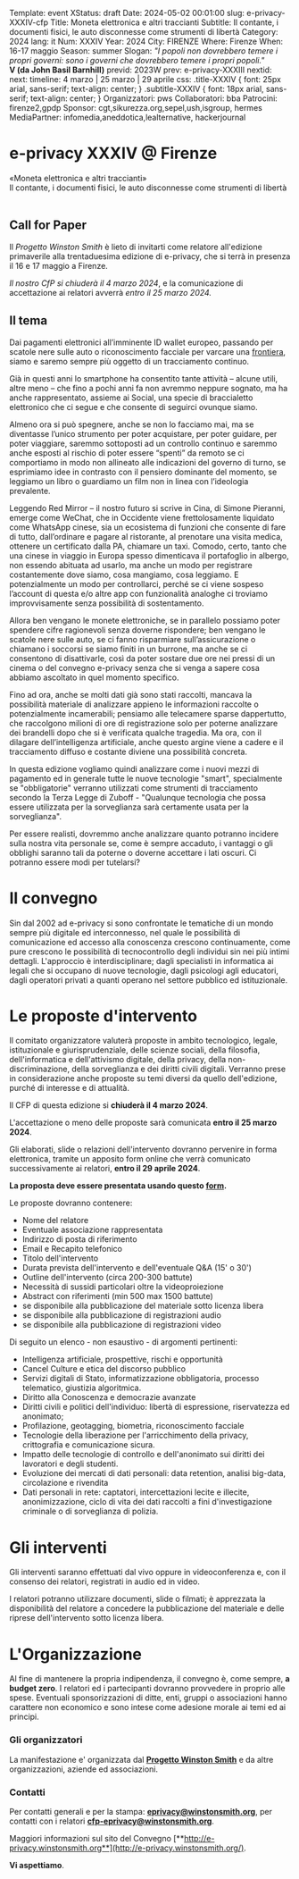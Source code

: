 Template: event
XStatus: draft
Date: 2024-05-02 00:01:00
slug: e-privacy-XXXIV-cfp
Title: Moneta elettronica e altri traccianti
Subtitle: Il contante, i documenti fisici, le auto disconnesse come strumenti di libertà
Category: 2024
lang: it
Num: XXXIV
Year: 2024
City: FIRENZE
Where: Firenze
When: 16-17 maggio
Season: summer
Slogan: <i>"I popoli non dovrebbero temere i propri governi: sono i governi che dovrebbero temere i propri popoli."</i><br/><b>V (da John Basil Barnhill)</b>
previd: 2023W
prev: e-privacy-XXXIII
nextid:
next:
timeline: 4 marzo | 25 marzo | 29 aprile
css: .title-XXXIV { font: 25px arial, sans-serif; text-align: center; }   .subtitle-XXXIV { font: 18px arial, sans-serif; text-align: center; } 
Organizzatori: pws
Collaboratori: bba 
Patrocini: firenze2,gpdp 
Sponsor: cgt,sikurezza.org,sepel,ush,isgroup, hermes
MediaPartner: infomedia,aneddotica,lealternative, hackerjournal

e-privacy XXXIV @ Firenze
===============================

<div class="title-XXXIV">«Moneta elettronica e altri traccianti»</div>

<div class="subtitle-XXXIV">Il contante, i documenti fisici, le auto disconnesse come strumenti di libertà</div>

<br>

<!-- b class="avviso">Attenzione: Il CFP di questa edizione si è chiuso il 10 maggio.</b -->
<!-- b class="avviso">Attenzione:</b> Questa edizione di e-privacy sarà a numero chiuso. 
Per iscriversi in lista d'attesa per l'accesso compilare questo <a href="/iscrizione-lista-dattesa-eprivacy.html">form</a>. Grazie. -->

Call for Paper
--------------

Il *Progetto Winston Smith* è lieto di invitarti come relatore all'edizione
primaverile alla trentaduesima edizione di e-privacy, che si terrà in
presenza il 16 e 17 maggio a Firenze.

*Il nostro CfP si chiuderà il 4 marzo 2024*, e la comunicazione di
accettazione ai relatori avverrà *entro il 25 marzo 2024.*

Il tema
-------

Dai pagamenti elettronici all’imminente ID wallet europeo, passando per scatole nere sulle auto o riconoscimento facciale per varcare una [frontiera](https://www.quotidiano.net/esteri/gran-bretagna-niente-passaporto-kzdxtfni), siamo e saremo sempre più oggetto di un tracciamento continuo.

Già in questi anni lo smartphone ha consentito tante attività – alcune utili, altre meno – che fino a pochi anni fa non avremmo neppure sognato, ma ha anche rappresentato, assieme ai Social, una specie di braccialetto elettronico che ci segue e che consente di seguirci ovunque siamo.

Almeno ora si può spegnere, anche se non lo facciamo mai, ma se diventasse l’unico strumento per poter acquistare, per poter guidare, per poter viaggiare, saremmo sottoposti ad un controllo continuo e saremmo anche esposti al rischio di poter essere “spenti” da remoto se ci comportiamo in modo non allineato alle indicazioni del governo di turno, se esprimiamo idee in contrasto con il pensiero dominante del momento, se leggiamo un libro o guardiamo un film non in linea con l’ideologia prevalente.

Leggendo Red Mirror – il nostro futuro si scrive in Cina, di Simone Pieranni, emerge come WeChat, che in Occidente viene frettolosamente liquidato come WhatsApp cinese, sia un ecosistema di funzioni che consente di fare di tutto, dall’ordinare e pagare al ristorante, al prenotare una visita medica, ottenere un certificato dalla PA, chiamare un taxi. Comodo, certo, tanto che una cinese in viaggio in Europa spesso dimenticava il portafoglio in albergo, non essendo abituata ad usarlo, ma anche un modo per registrare costantemente dove siamo, cosa mangiamo, cosa leggiamo. E potenzialmente un modo per controllarci, perché se ci viene sospeso l’account di questa e/o altre app con funzionalità analoghe ci troviamo improvvisamente senza possibilità di sostentamento.

Allora ben vengano le monete elettroniche, se in parallelo possiamo poter spendere cifre ragionevoli senza doverne rispondere; ben vengano le scatole nere sulle auto, se ci fanno risparmiare sull’assicurazione o chiamano i soccorsi se siamo finiti in un burrone, ma anche se ci consentono di disattivarle, così da poter sostare due ore nei pressi di un cinema o del convegno e-privacy senza che si venga a sapere cosa abbiamo ascoltato in quel momento specifico.

Fino ad ora, anche se molti dati già sono stati raccolti, mancava la possibilità materiale di analizzare appieno le informazioni raccolte o potenzialmente incamerabili; pensiamo alle telecamere sparse dappertutto, che raccolgono milioni di ore di registrazione solo per poterne analizzare dei brandelli dopo che si è verificata qualche tragedia. Ma ora, con il dilagare dell’intelligenza artificiale, anche questo argine viene a cadere e il tracciamento diffuso e costante diviene una possibilità concreta. 

In questa edizione vogliamo quindi analizzare come i nuovi mezzi di pagamento  ed in generale tutte le nuove tecnologie "smart", specialmente se "obbligatorie" verranno utilizzati come strumenti di tracciamento secondo la Terza Legge di Zuboff - "Qualunque tecnologia che possa essere utilizzata per la sorveglianza sarà certamente usata per la sorveglianza".

Per essere realisti, dovremmo anche analizzare quanto potranno incidere sulla nostra vita personale se, come è sempre accaduto, i vantaggi o gli obblighi saranno tali da poterne o doverne accettare i lati oscuri. Ci potranno essere modi per tutelarsi?
 

Il convegno
===========

Sin dal 2002 ad e-privacy si sono confrontate le tematiche di un mondo
sempre più digitale ed interconnesso, nel quale le possibilità di
comunicazione ed accesso alla conoscenza crescono continuamente, come
pure crescono le possibilità di tecnocontrollo degli individui sin nei
più intimi dettagli. L'approccio è interdisciplinare; dagli specialisti
in informatica ai legali che si occupano di nuove tecnologie, dagli
psicologi agli educatori, dagli operatori privati a quanti operano nel
settore pubblico ed istituzionale.

Le proposte d'intervento
=========================

Il comitato organizzatore valuterà proposte in ambito tecnologico,
legale, istituzionale e giurisprudenziale, delle scienze sociali, della
filosofia, dell'informatica e dell'attivismo digitale, della privacy,
della non-discriminazione, della sorveglianza e dei diritti civili
digitali. Verranno prese in considerazione anche proposte su temi
diversi da quello dell'edizione, purché di interesse e di attualità.

Il CFP di questa edizione si **chiuderà il 4 marzo 2024**.

L'accettazione o meno delle proposte sarà comunicata **entro il 25 marzo 2024**.

Gli elaborati, slide o relazioni dell'intervento dovranno pervenire in
forma elettronica, tramite un apposito form online che verrà comunicato successivamente ai relatori, **entro il 29 aprile 2024**.

**La proposta deve essere presentata usando questo [form](/e-privacy-XXXIV-proposta.html).**

Le proposte dovranno contenere:

-   Nome del relatore
-   Eventuale associazione rappresentata
-   Indirizzo di posta di riferimento
-   Email e Recapito telefonico
-   Titolo dell'intervento
-   Durata prevista dell'intervento e dell'eventuale Q&A (15' o 30')
-   Outline dell'intervento (circa 200-300 battute)
-   Necessità di sussidi particolari oltre la videoproiezione
-   Abstract con riferimenti (min 500 max 1500 battute)
-   se disponibile alla pubblicazione del materiale sotto licenza libera
-   se disponibile alla pubblicazione di registrazioni audio
-   se disponibile alla pubblicazione di registrazioni video

Di seguito un elenco - non esaustivo - di argomenti pertinenti:

-   Intelligenza artificiale, prospettive, rischi e opportunità
-   Cancel Culture e etica del discorso pubblico
-   Servizi digitali di Stato, informatizzazione obbligatoria, processo
    telematico, giustizia algoritmica.
-   Diritto alla Conoscenza e democrazie avanzate
-   Diritti civili e politici dell'individuo: libertà di espressione,
    riservatezza ed anonimato;
-   Profilazione, geotagging, biometria, riconoscimento facciale
-   Tecnologie della liberazione per l'arricchimento della privacy,
    crittografia e comunicazione sicura.
-   Impatto delle tecnologie di controllo e dell'anonimato sui diritti
    dei lavoratori e degli studenti.
-   Evoluzione dei mercati di dati personali: data retention, analisi
    big-data, circolazione e rivendita
-   Dati personali in rete: captatori, intercettazioni lecite e
    illecite, anonimizzazione, ciclo di vita dei dati raccolti a fini
    d'investigazione criminale o di sorveglianza di polizia.

Gli interventi
==============

Gli interventi saranno effettuati dal vivo oppure in videoconferenza e,
con il consenso dei relatori, registrati in audio ed in video.

I relatori potranno utilizzare documenti, slide o filmati; è apprezzata
la disponibilità del relatore a concedere la pubblicazione del materiale
e delle riprese dell'intervento sotto licenza libera.

L'Organizzazione
=================

Al fine di mantenere la propria indipendenza, il convegno è, come
sempre, **a budget zero**. I relatori ed i partecipanti dovranno
provvedere in proprio alle spese. Eventuali sponsorizzazioni di ditte,
enti, gruppi o associazioni hanno carattere non economico e sono intese
come adesione morale ai temi ed ai principi.

### Gli organizzatori

La manifestazione e' organizzata dal [**Progetto Winston Smith**](http://pws.winstonsmith.org/)
 e da altre organizzazioni, aziende ed associazioni.

### Contatti

Per contatti generali e per la stampa:
[**eprivacy@winstonsmith.org**](mailto:eprivacy@winstonsmith.org), per
contatti con i relatori
[**cfp-eprivacy@winstonsmith.org**](mailto:cfp-eprivacy@winstonsmith.org).

Maggiori informazioni sul sito del Convegno
[**http://e-privacy.winstonsmith.org**](http://e-privacy.winstonsmith.org/).

**Vi aspettiamo**.
